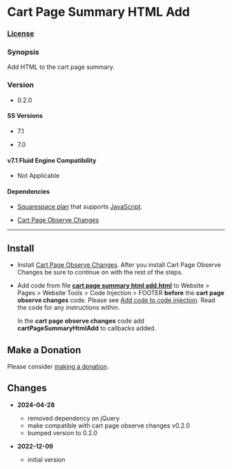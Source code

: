 # Cart Page Summary HTML Add

### [License][1]
    
### Synopsis

Add HTML to the cart page summary.

### Version

  * 0.2.0

#### SS Versions

  * 7.1
  
  * 7.0

#### v7.1 Fluid Engine Compatibility

  * Not Applicable

#### Dependencies

  * [Squarespace plan][2] that supports [JavaScript][3].
  
  * [Cart Page Observe Changes][4]

---

## Install

* Install [Cart Page Observe Changes][4]. After you install Cart Page Observe
  Changes be sure to continue on with the rest of the steps.
  
* Add code from file **[cart page summary html add.html][5]** to Website >
  Pages > Website Tools > Code Injection > FOOTER **before** the **cart page
  observe changes** code. Please see [Add code to code injection][6]. Read the
  code for any instructions within.
  
  In the **cart page observe changes** code add **cartPageSummaryHtmlAdd** to
  callbacks added.

## Make a Donation

Please consider [making a donation][7].

## Changes

* **2024-04-28**

  * removed dependency on jQuery
  * make compatible with cart page observe changes v0.2.0
  * bumped version to 0.2.0
  
* **2022-12-09**

  * initial version

[1]: https://github.com/tomsWebConsulting/twcsl/blob/main/LICENSE.txt#L1
[2]: https://www.squarespace.com/pricing
[3]: https://en.wikipedia.org/wiki/JavaScript
[4]: https://github.com/tomsWebConsulting/twcsl/tree/main/Page/Cart/Cart%20Page%20Observe%20Changes#cart-page-observe-changes
[5]: https://github.com/tomsWebConsulting/twcsl/blob/main/Page/Cart/Cart%20Page%20Summary%20HTML%20Add/cart%20page%20summary%20html%20add.html
[6]: https://support.squarespace.com/hc/en-us/articles/205815908-Using-code-injection#toc-add-code-to-code-injection
[7]: https://github.com/tomsWebConsulting/twcsl#make-a-donation
